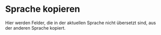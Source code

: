 # Sprache kopieren

Hier werden Felder, die in der aktuellen Sprache nicht übersetzt sind, aus der anderen Sprache kopiert.